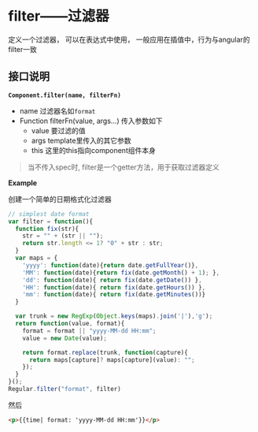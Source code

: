 # filter——过滤器

定义一个过滤器， 可以在表达式中使用， 一般应用在插值中，行为与angular的filter一致

## 接口说明

__`Component.filter(name, filterFn)`__

  - name 过滤器名如`format`
  - Function filterFn(value, args...) 传入参数如下<br>
    - value 要过滤的值
    - args  template里传入的其它参数
    - this 这里的this指向component组件本身

> 当不传入spec时, filter是一个getter方法，用于获取过滤器定义



__Example__

创建一个简单的日期格式化过滤器

```javascript
// simplest date format
var filter = function(){
  function fix(str){
    str = "" + (str || "");
    return str.length <= 1? "0" + str : str;
  }
  var maps = {
    'yyyy': function(date){return date.getFullYear()},
    'MM': function(date){return fix(date.getMonth() + 1); },
    'dd': function(date){ return fix(date.getDate()) },
    'HH': function(date){ return fix(date.getHours()) },
    'mm': function(date){ return fix(date.getMinutes())}
  }

  var trunk = new RegExp(Object.keys(maps).join('|'),'g');
  return function(value, format){
    format = format || "yyyy-MM-dd HH:mm";
    value = new Date(value);

    return format.replace(trunk, function(capture){
      return maps[capture]? maps[capture](value): "";
    });
  }
}();
Regular.filter("format", filter)

```

然后

```html
<p>{{time| format: 'yyyy-MM-dd HH:mm'}}</p>

```




